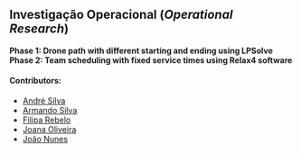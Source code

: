 ## Investigação Operacional (*Operational Research*)
 **Phase 1: Drone path with different starting and ending using LPSolve**
 **Phase 2: Team scheduling with fixed service times using Relax4 software**

#### Contributors:
 - [André Silva](https://github.com/AndreFGSilva)
 - [Armando Silva](https://github.com/ArmandoBSilva99)
 - [Filipa Rebelo](https://github.com/Filipagit)
 - [Joana Oliveira](https://github.com/joanaaVO)
 - [João Nunes](https://github.com/StOnEOP)
